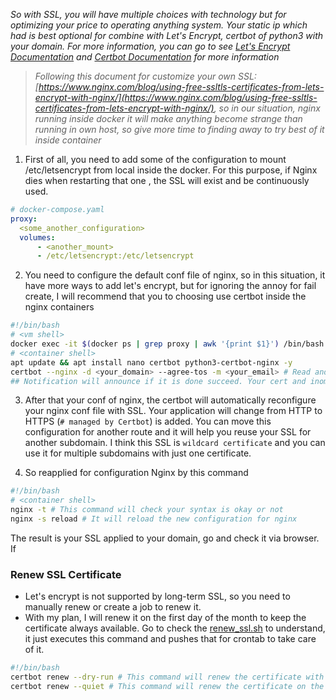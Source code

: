 *So with SSL, you will have multiple choices with technology but for optimizing your price to operating anything system. Your static ip which had is best optional for combine with Let's Encrypt, certbot of python3 with your domain. For more information, you can go to see [Let's Encrypt Documentation](https://letsencrypt.org/docs/) and [Certbot Documentation](https://certbot.eff.org/) for more information*

>*Following this document for customize your own SSL: [https://www.nginx.com/blog/using-free-ssltls-certificates-from-lets-encrypt-with-nginx/](https://www.nginx.com/blog/using-free-ssltls-certificates-from-lets-encrypt-with-nginx/), so in our situation, nginx running inside docker it will make anything become strange than running in own host, so give more time to finding away to try best of it inside container*

1. First of all, you need to add some of the configuration to mount /etc/letsencrypt from local inside the docker. For this purpose, if Nginx dies when restarting that one , the SSL will exist and be continuously used.

```yaml
# docker-compose.yaml
proxy:
  <some_another_configuration>
  volumes:
      - <another_mount>
      - /etc/letsencrypt:/etc/letsencrypt
```

2. You need to configure the default conf file of nginx, so in this situation, it have more ways to add let's encrypt, but for ignoring the annoy for fail create, I will recommend that you to choosing use certbot inside the nginx containers

```bash
#!/bin/bash
# <vm shell> 
docker exec -it $(docker ps | grep proxy | awk '{print $1}') /bin/bash
# <container shell> 
apt update && apt install nano certbot python3-certbot-nginx -y
certbot --nginx -d <your_domain> --agree-tos -m <your_email> # Read and deny the pop up appear
## Notification will announce if it is done succeed. Your cert and inomation of register is created inside the folder /etc/letsencrypt/*fr
```

3. After that your conf of nginx, the certbot will automatically reconfigure your nginx conf file with SSL. Your application will change from HTTP to HTTPS (`# managed by Certbot`) is added. You can move this configuration for another route and it will help you reuse your SSL for another subdomain. I think this SSL is `wildcard certificate` and you can use it for multiple subdomains with just one certificate.

4. So reapplied for configuration Nginx by this command
   
```bash
#!/bin/bash
# <container shell> 
nginx -t # This command will check your syntax is okay or not
nginx -s reload # It will reload the new configuration for nginx
```

The result is your SSL applied to your domain, go and check it via browser. If 

### Renew SSL Certificate
- Let's encrypt is not supported by long-term SSL, so you need to manually renew or create a job to renew it.
- With my plan, I will renew it on the first day of the month to keep the certificate always available. Go to check the [renew_ssl.sh](./script/renew_ssl.sh) to understand, it just executes this command and pushes that for crontab to take care of it.

```bash
#!/bin/bash
certbot renew --dry-run # This command will renew the certificate with detailed information
certbot renew --quiet # This command will renew the certificate on the background thread
```